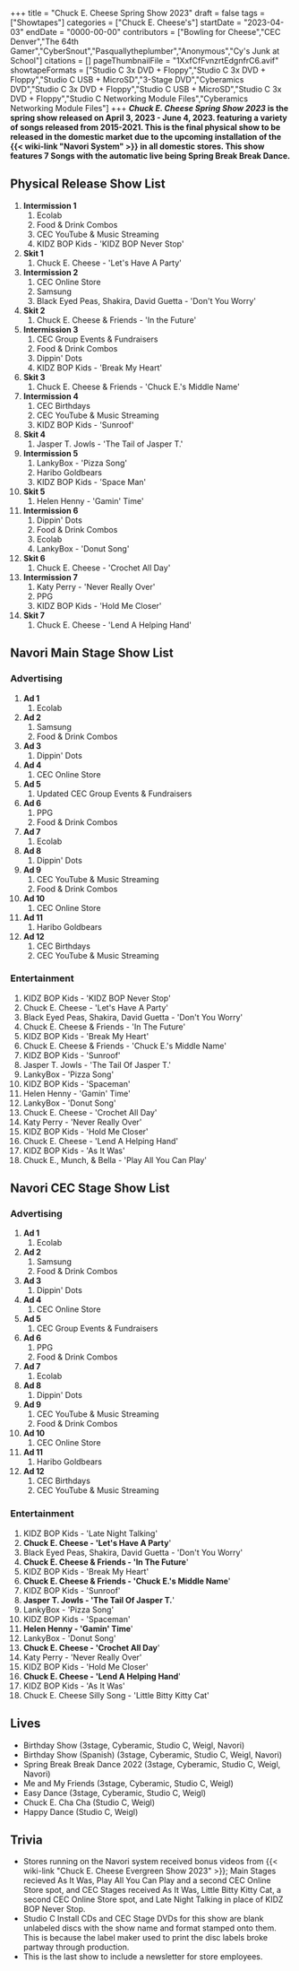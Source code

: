 +++
title = "Chuck E. Cheese Spring Show 2023"
draft = false
tags = ["Showtapes"]
categories = ["Chuck E. Cheese's"]
startDate = "2023-04-03"
endDate = "0000-00-00"
contributors = ["Bowling for Cheese","CEC Denver","The 64th Gamer","CyberSnout","Pasquallytheplumber","Anonymous","Cy's Junk at School"]
citations = []
pageThumbnailFile = "1XxfCfFvnzrtEdgnfrC6.avif"
showtapeFormats = ["Studio C 3x DVD + Floppy","Studio C 3x DVD + Floppy","Studio C USB + MicroSD","3-Stage DVD","Cyberamics DVD","Studio C 3x DVD + Floppy","Studio C USB + MicroSD","Studio C 3x DVD + Floppy","Studio C Networking Module Files","Cyberamics Networking Module Files"]
+++
***Chuck E. Cheese Spring Show 2023* is the spring show released on April 3, 2023 - June 4, 2023. featuring a variety of songs released from 2015-2021.
This is the final physical show to be released in the domestic market due to the upcoming installation of the {{< wiki-link "Navori System" >}} in all domestic stores. This show features 7 Songs with the automatic live being Spring Break Break Dance.**

## Physical Release Show List

1.  **Intermission 1**
    1.  Ecolab
    2.  Food & Drink Combos
    3.  CEC YouTube & Music Streaming
    4.  KIDZ BOP Kids - 'KIDZ BOP Never Stop'
2.  **Skit 1**
    1.  Chuck E. Cheese - 'Let's Have A Party'
3.  **Intermission 2**
    1.  CEC Online Store
    2.  Samsung
    3.  Black Eyed Peas, Shakira, David Guetta - 'Don't You Worry'
4.  **Skit 2**
    1.  Chuck E. Cheese & Friends - 'In the Future'
5.  **Intermission 3**
    1.  CEC Group Events & Fundraisers
    2.  Food & Drink Combos
    3.  Dippin' Dots
    4.  KIDZ BOP Kids - 'Break My Heart'
6.  **Skit 3**
    1.  Chuck E. Cheese & Friends - 'Chuck E.'s Middle Name'
7.  **Intermission 4**
    1.  CEC Birthdays
    2.  CEC YouTube & Music Streaming
    3.  KIDZ BOP Kids - 'Sunroof'
8.  **Skit 4**
    1.  Jasper T. Jowls - 'The Tail of Jasper T.'
9.  **Intermission 5**
    1.  LankyBox - 'Pizza Song'
    2.  Haribo Goldbears
    3.  KIDZ BOP Kids - 'Space Man'
10. **Skit 5**
    1.  Helen Henny - 'Gamin' Time'
11. **Intermission 6**
    1.  Dippin' Dots
    2.  Food & Drink Combos
    3.  Ecolab
    4.  LankyBox - 'Donut Song'
12. **Skit 6**
    1.  Chuck E. Cheese - 'Crochet All Day'
13. **Intermission 7**
    1.  Katy Perry - 'Never Really Over'
    2.  PPG
    3.  KIDZ BOP Kids - 'Hold Me Closer'
14. **Skit 7**
    1.  Chuck E. Cheese - 'Lend A Helping Hand'

## Navori Main Stage Show List

### Advertising

1.  **Ad 1**
    1.  Ecolab
2.  **Ad 2**
    1.  Samsung
    2.  Food & Drink Combos
3.  **Ad 3**
    1.  Dippin' Dots
4.  **Ad 4**
    1.  CEC Online Store
5.  **Ad 5**
    1.  Updated CEC Group Events & Fundraisers
6.  **Ad 6**
    1.  PPG
    2.  Food & Drink Combos
7.  **Ad 7**
    1.  Ecolab
8.  **Ad 8**
    1.  Dippin' Dots
9.  **Ad 9**
    1.  CEC YouTube & Music Streaming
    2.  Food & Drink Combos
10. **Ad 10**
    1.  CEC Online Store
11. **Ad 11**
    1.  Haribo Goldbears
12. **Ad 12**
    1.  CEC Birthdays
    2.  CEC YouTube & Music Streaming

### Entertainment

1.  KIDZ BOP Kids - 'KIDZ BOP Never Stop'
2.  Chuck E. Cheese - 'Let's Have A Party'
3.  Black Eyed Peas, Shakira, David Guetta - 'Don't You Worry'
4.  Chuck E. Cheese & Friends - 'In The Future'
5.  KIDZ BOP Kids - 'Break My Heart'
6.  Chuck E. Cheese & Friends - 'Chuck E.'s Middle Name'
7.  KIDZ BOP Kids - 'Sunroof'
8.  Jasper T. Jowls - 'The Tail Of Jasper T.'
9.  LankyBox - 'Pizza Song'
10. KIDZ BOP Kids - 'Spaceman'
11. Helen Henny - 'Gamin' Time'
12. LankyBox - 'Donut Song'
13. Chuck E. Cheese - 'Crochet All Day'
14. Katy Perry - 'Never Really Over'
15. KIDZ BOP Kids - 'Hold Me Closer'
16. Chuck E. Cheese - 'Lend A Helping Hand'
17. KIDZ BOP Kids - 'As It Was'
18. Chuck E., Munch, & Bella - 'Play All You Can Play'

## Navori CEC Stage Show List

### Advertising

1.  **Ad 1**
    1.  Ecolab
2.  **Ad 2**
    1.  Samsung
    2.  Food & Drink Combos
3.  **Ad 3**
    1.  Dippin' Dots
4.  **Ad 4**
    1.  CEC Online Store
5.  **Ad 5**
    1.  CEC Group Events & Fundraisers
6.  **Ad 6**
    1.  PPG
    2.  Food & Drink Combos
7.  **Ad 7**
    1.  Ecolab
8.  **Ad 8**
    1.  Dippin' Dots
9.  **Ad 9**
    1.  CEC YouTube & Music Streaming
    2.  Food & Drink Combos
10. **Ad 10**
    1.  CEC Online Store
11. **Ad 11**
    1.  Haribo Goldbears
12. **Ad 12**
    1.  CEC Birthdays
    2.  CEC YouTube & Music Streaming

### Entertainment

1.  KIDZ BOP Kids - 'Late Night Talking'
2.  **Chuck E. Cheese - 'Let's Have A Party**'
3.  Black Eyed Peas, Shakira, David Guetta - 'Don't You Worry'
4.  **Chuck E. Cheese & Friends - 'In The Future**'
5.  KIDZ BOP Kids - 'Break My Heart'
6.  **Chuck E. Cheese & Friends - 'Chuck E.'s Middle Name**'
7.  KIDZ BOP Kids - 'Sunroof'
8.  **Jasper T. Jowls - 'The Tail Of Jasper T.**'
9.  LankyBox - 'Pizza Song'
10. KIDZ BOP Kids - 'Spaceman'
11. **Helen Henny - 'Gamin' Time**'
12. LankyBox - 'Donut Song'
13. **Chuck E. Cheese - 'Crochet All Day**'
14. Katy Perry - 'Never Really Over'
15. KIDZ BOP Kids - 'Hold Me Closer'
16. **Chuck E. Cheese - 'Lend A Helping Hand**'
17. KIDZ BOP Kids - 'As It Was'
18. Chuck E. Cheese Silly Song - 'Little Bitty Kitty Cat'

## Lives

- Birthday Show (3stage, Cyberamic, Studio C, Weigl, Navori)
- Birthday Show (Spanish) (3stage, Cyberamic, Studio C, Weigl, Navori)
- Spring Break Break Dance 2022 (3stage, Cyberamic, Studio C, Weigl, Navori)
- Me and My Friends (3stage, Cyberamic, Studio C, Weigl)
- Easy Dance (3stage, Cyberamic, Studio C, Weigl)
- Chuck E. Cha Cha (Studio C, Weigl)
- Happy Dance (Studio C, Weigl)

## Trivia

- Stores running on the Navori system received bonus videos from {{< wiki-link "Chuck E. Cheese Evergreen Show 2023" >}}; Main Stages recieved As It Was, Play All You Can Play and a second CEC Online Store spot, and CEC Stages received As It Was, Little Bitty Kitty Cat, a second CEC Online Store spot, and Late Night Talking in place of KIDZ BOP Never Stop.
- Studio C Install CDs and CEC Stage DVDs for this show are blank unlabeled discs with the show name and format stamped onto them. This is because the label maker used to print the disc labels broke partway through production.
- This is the last show to include a newsletter for store employees.
